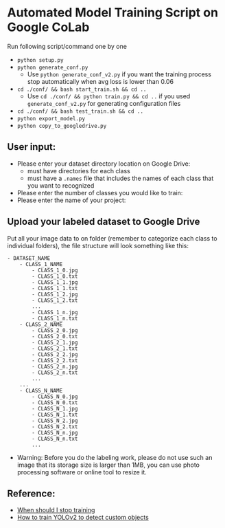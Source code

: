 # Automated Model Training Script on Google CoLab

Run following script/command one by one

* `python setup.py`
* `python generate_conf.py`
	* Use `python generate_conf_v2.py` if you want the training process stop automatically when avg loss is lower than 0.06
* `cd ./conf/ && bash start_train.sh && cd ..`
	* Use `cd ./conf/ && python train.py && cd ..` if you used `generate_conf_v2.py` for generating configuration files
* `cd ./conf/ && bash test_train.sh && cd ..`
* `python export_model.py`
* `python copy_to_googledrive.py`

## User input:

* Please enter your dataset directory location on Google Drive:
	* must have directories for each class
	* must have a `.names` file that includes the names of each class that you want to recognized
* Please enter the number of classes you would like to train:
* Please enter the name of your project:


## Upload your labeled dataset to Google Drive

Put all your image data to on folder (remember to categorize each class to individual folders), the file structure will look something like this:

```
- DATASET_NAME
	- CLASS_1_NAME
		- CLASS_1_0.jpg
		- CLASS_1_0.txt
		- CLASS_1_1.jpg
		- CLASS_1_1.txt
		- CLASS_1_2.jpg
		- CLASS_1_2.txt
		...
		- CLASS_1_n.jpg
		- CLASS_1_n.txt
	- CLASS_2_NAME
		- CLASS_2_0.jpg
		- CLASS_2_0.txt
		- CLASS_2_1.jpg
		- CLASS_2_1.txt
		- CLASS_2_2.jpg
		- CLASS_2_2.txt
		- CLASS_2_n.jpg
		- CLASS_2_n.txt
		...
	...
	- CLASS_N_NAME
		- CLASS_N_0.jpg
		- CLASS_N_0.txt
		- CLASS_N_1.jpg
		- CLASS_N_1.txt
		- CLASS_N_2.jpg
		- CLASS_N_2.txt
		- CLASS_N_n.jpg
		- CLASS_N_n.txt
		...
```

* Warning: Before you do the labeling work, please do not use such an image that its storage size is larger than 1MB, you can use photo processing software or online tool to resize it.

## Reference:

* [When should I stop training](https://github.com/AlexeyAB/darknet#when-should-i-stop-training)
* [How to train YOLOv2 to detect custom objects](https://medium.com/@manivannan_data/how-to-train-yolov2-to-detect-custom-objects-9010df784f36)